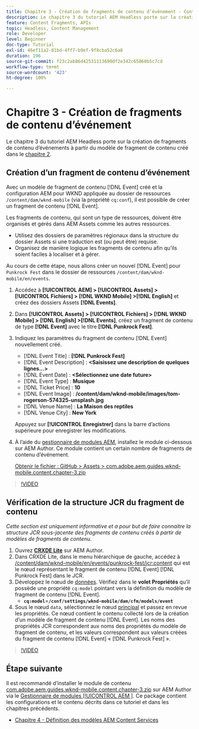 ```yaml
---
title: Chapitre 3 - Création de fragments de contenu d’événement - Content Services
description: Le chapitre 3 du tutoriel AEM Headless porte sur la création de fragments de contenu d’événement à partir du modèle de fragment de contenu créé dans le chapitre 2.
feature: Content Fragments, APIs
topic: Headless, Content Management
role: Developer
level: Beginner
doc-type: Tutorial
exl-id: 46ef11a2-81bd-4ff7-b9ef-9f8cba52c6a8
duration: 196
source-git-commit: f23c2ab86d42531113690df2e342c65060b5c7cd
workflow-type: tm+mt
source-wordcount: '423'
ht-degree: 100%

---
```


# Chapitre 3 - Création de fragments de contenu d’événement

Le chapitre 3 du tutoriel AEM Headless porte sur la création de fragments de contenu d’événements à partir du modèle de fragment de contenu créé dans le [chapitre 2](./chapter-2.md).

## Création d’un fragment de contenu d’événement

Avec un modèle de fragment de contenu [!DNL Event] créé et la configuration AEM pour WKND appliquée au dossier de ressources `/content/dam/wknd-mobile` (via la propriété `cq:conf`), il est possible de créer un fragment de contenu [!DNL Event].

Les fragments de contenu, qui sont un type de ressources, doivent être organisés et gérés dans AEM Assets comme les autres ressources.

* Utilisez des dossiers de paramètres régionaux dans la structure du dossier Assets si une traduction est (ou peut être) requise.
* Organisez de manière logique les fragments de contenu afin qu’ils soient faciles à localiser et à gérer.

Au cours de cette étape, nous allons créer un nouvel [!DNL Event] pour `Punkrock Fest` dans le dossier de ressources `/content/dam/wknd-mobile/en/events`.

1. Accédez à **[!UICONTROL AEM] > [!UICONTROL Assets] > [!UICONTROL Fichiers] > [!DNL WKND Mobile] >[!DNL English]** et créez des dossiers Assets **[!DNL Events]**.
1. Dans **[!UICONTROL Assets] > [!UICONTROL Fichiers] > [!DNL WKND Mobile] > [!DNL English] >[!DNL Events]**, créez un fragment de contenu de type **[!DNL Event]** avec le titre **[!DNL Punkrock Fest]**.
1. Indiquez les paramètres du fragment de contenu [!DNL Event] nouvellement créé.

   * [!DNL Event Title] : **[!DNL Punkrock Fest]**
   * [!DNL Event Description] : **&lt;Saisissez une description de quelques lignes...>**
   * [!DNL Event Date] : **&lt;Sélectionnez une date future>**
   * [!DNL Event Type] : **Musique**
   * [!DNL Ticket Price] : **10**
   * [!DNL Event Image] : **/content/dam/wknd-mobile/images/tom-rogerson-574325-unsplash.jpg**
   * [!DNL Venue Name] : **La Maison des reptiles**
   * [!DNL Venue City] : **New York**

   Appuyez sur **[!UICONTROL Enregistrer]** dans la barre d’actions supérieure pour enregistrer les modifications.

1. À l’aide du [gestionnaire de modules AEM](http://localhost:4502/crx/packmgr/index.jsp), installez le module ci-dessous sur AEM Author. Ce module contient un certain nombre de fragments de contenu d’événement.

   [Obtenir le fichier : GitHub > Assets > com.adobe.aem.guides.wknd-mobile.content.chapter-3.zip](https://github.com/adobe/aem-guides-wknd-mobile/releases/latest)

>[!VIDEO](https://video.tv.adobe.com/v/28338?quality=12&learn=on)

## Vérification de la structure JCR du fragment de contenu

*Cette section est uniquement informative et a pour but de faire connaitre la structure JCR sous-jacente des fragments de contenu créés à partir de modèles de fragments de contenu.*

1. Ouvrez **[CRXDE Lite](http://localhost:4502/crx/de/index.jsp)** sur AEM Author.
1. Dans CRXDE Lite, dans le menu hiérarchique de gauche, accédez à [/content/dam/wknd-mobile/en/events/punkrock-fest/jcr:content](http://localhost:4502/crx/de/index.jsp#/content/dam/wknd-mobile/en/events/punkrock-fest/jcr:content) qui est le nœud représentant le fragment de contenu [!DNL Event] [!DNL Punkrock Fest] dans le JCR.
1. Développez le nœud de [données](http://localhost:4502/crx/de/index.jsp#/content/dam/wknd-mobile/en/events/punkrock-fest/jcr:content/data/master).
Vérifiez dans le **volet Propriétés** qu’il possède une propriété `cq:model` pointant vers la définition du modèle de fragment de contenu [!DNL Event].
   * **`cq:model`**=**`/conf/settings/wknd-mobile/dam/cfm/models/event`**
1. Sous le nœud `data`, sélectionnez le nœud [principal](http://localhost:4502/crx/de/index.jsp#/content/dam/wknd-mobile/en/events/punkrock-fest/jcr:content/data/master) et passez en revue les propriétés. Ce nœud contient le contenu collecté lors de la création d’un modèle de fragment de contenu [!DNL Event]. Les noms des propriétés JCR correspondent aux noms des propriétés du modèle de fragment de contenu, et les valeurs correspondent aux valeurs créées du fragment de contenu [!DNL Event] « [!DNL Punkrock Fest] ».

>[!VIDEO](https://video.tv.adobe.com/v/28356?quality=12&learn=on)

## Étape suivante

Il est recommandé d’installer le module de contenu [com.adobe.aem.guides.wknd-mobile.content.chapter-3.zip](https://github.com/adobe/aem-guides-wknd-mobile/releases/latest) sur AEM Author via le [Gestionnaire de modules [!UICONTROL  AEM ]](http://localhost:4502/crx/packmgr/index.jsp). Ce package contient les configurations et le contenu décrits dans ce tutoriel et dans les chapitres précédents.

* [Chapitre 4 - Définition des modèles AEM Content Services](./chapter-4.md)
